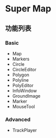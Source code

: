# Super Map

## 功能列表

### Basic

* Map
* Markers
* Circle
* CircleEditor
* Polygon
* Polyline
* PolyEditor
* InfoWindow
* GroundImage
* Marker
* MouseTool

### Advanced

* TrackPlayer
